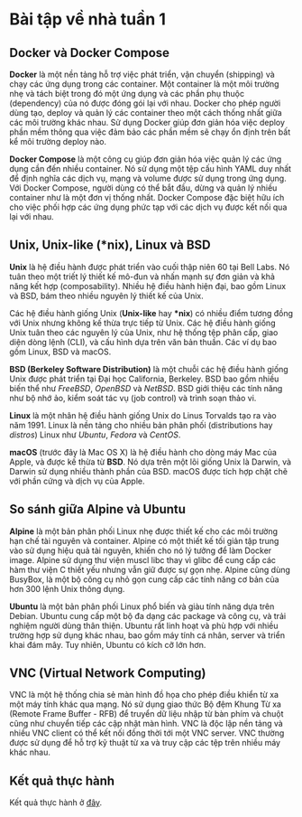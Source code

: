 # Bài tập về nhà tuần 1

## Docker và Docker Compose

**Docker** là một nền tảng hỗ trợ việc phát triển, vận chuyển (shipping) và chạy các ứng dụng trong các container. Một container là một môi trường nhẹ và tách biệt trong đó một ứng dụng và các phần phụ thuộc (dependency) của nó được đóng gói lại với nhau. Docker cho phép người dùng tạo, deploy và quản lý các container theo một cách thống nhất giữa các môi trường khác nhau. Sử dụng Docker giúp đơn giản hóa việc deploy phần mềm thông qua việc đảm bảo các phần mềm sẽ chạy ổn định trên bất kể môi trường deploy nào.

**Docker Compose** là một công cụ giúp đơn giản hóa việc quản lý các ứng dụng cần đến nhiều container. Nó sử dụng một tệp cấu hình YAML duy nhất để định nghĩa các dịch vụ, mạng và volume được sử dụng trong ứng dụng. Với Docker Compose, người dùng có thể bắt đầu, dừng và quản lý nhiều container như là một đơn vị thống nhất. Docker Compose đặc biệt hữu ích cho việc phối hợp các ứng dụng phức tạp với các dịch vụ được kết nối qua lại với nhau.

## Unix, Unix-like (\*nix), Linux và BSD

**Unix** là hệ điều hành được phát triển vào cuối thập niên 60 tại Bell Labs. Nó tuân theo một triết lý thiết kế mô-đun và nhấn mạnh sự đơn giản và khả năng kết hợp (composability). Nhiều hệ điều hành hiện đại, bao gồm Linux và BSD, bám theo nhiều nguyên lý thiết kế của Unix.

Các hệ điều hành giống Unix (**Unix-like** hay **\*nix**) có nhiều điểm tương đồng với Unix nhưng không kế thừa trực tiếp từ Unix. Các hệ điều hành giống Unix tuân theo các nguyên lý của Unix, như hệ thống tệp phân cấp, giao diện dòng lệnh (CLI), và cấu hình dựa trên văn bản thuần. Các ví dụ bao gồm Linux, BSD và macOS.

**BSD (Berkeley Software Distribution)** là một chuỗi các hệ điều hành giống Unix được phát triển tại Đại học California, Berkeley. BSD bao gồm nhiều biến thể như _FreeBSD_, _OpenBSD_ và _NetBSD_. BSD giới thiệu các tính năng như bộ nhớ ảo, kiểm soát tác vụ (job control) và trình soạn thảo vi.

**Linux** là một nhân hệ điều hành giống Unix do Linus Torvalds tạo ra vào năm 1991. Linux là nền tảng cho nhiều bản phân phối (distributions hay _distros_) Linux như _Ubuntu_, _Fedora_ và _CentOS_.

**macOS** (trước đây là Mac OS X) là hệ điều hành cho dòng máy Mac của Apple, và được kế thừa từ **BSD**. Nó dựa trên một lõi giống Unix là Darwin, và Darwin sử dụng nhiều thành phần của BSD. macOS được tích hợp chặt chẽ với phần cứng và dịch vụ của Apple.

## So sánh giữa Alpine và Ubuntu

**Alpine** là một bản phân phối Linux nhẹ được thiết kế cho các môi trường hạn chế tài nguyên và container. Alpine có một thiết kế tối giản tập trung vào sử dụng hiệu quả tài nguyên, khiến cho nó lý tưởng để làm Docker image. Alpine sử dụng thư viện muscl libc thay vì glibc để cung cấp các hàm thư viện C thiết yếu nhưng vẫn giữ được sự gọn nhẹ. Alpine cũng dùng BusyBox, là một bộ công cụ nhỏ gọn cung cấp các tính năng cơ bản của hơn 300 lệnh Unix thông dụng.

**Ubuntu** là một bản phân phối Linux phổ biến và giàu tính năng dựa trên Debian. Ubuntu cung cấp một bộ đa dạng các package và công cụ, và trải nghiệm người dùng thân thiện. Ubuntu rất linh hoạt và phù hợp với nhiều trường hợp sử dụng khác nhau, bao gồm máy tính cá nhân, server và triển khai đám mây. Tuy nhiên, Ubuntu có kích cỡ lớn hơn.

## VNC (Virtual Network Computing)

VNC là một hệ thống chia sẻ màn hình đồ họa cho phép điều khiển từ xa một máy tính khác qua mạng. Nó sử dụng giao thức Bộ đệm Khung Từ xa (Remote Frame Buffer - RFB) để truyển dữ liệu nhập từ bàn phím và chuột cũng như chuyển tiếp các cập nhật màn hình. VNC là độc lập nền tảng và nhiều VNC client có thể kết nối đồng thời tới một VNC server. VNC thường được sử dụng để hỗ trợ kỹ thuật từ xa và truy cập các tệp trên nhiều máy khác nhau.

## Kết quả thực hành

Kết quả thực hành ở [đây](/Week1/ubuntu-vnc/README.md).
